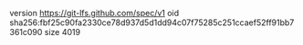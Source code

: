 version https://git-lfs.github.com/spec/v1
oid sha256:fbf25c90fa2330ce78d937d5d1dd94c07f75285c251ccaef52ff91bb7361c090
size 4019
